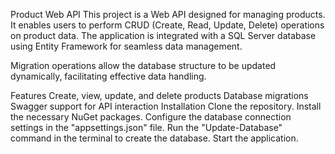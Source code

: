 Product Web API
This project is a Web API designed for managing products. It enables users to perform CRUD (Create, Read, Update, Delete) operations on product data. The application is integrated with a SQL Server database using Entity Framework for seamless data management.

Migration operations allow the database structure to be updated dynamically, facilitating effective data handling.

Features
Create, view, update, and delete products
Database migrations
Swagger support for API interaction
Installation
Clone the repository.
Install the necessary NuGet packages.
Configure the database connection settings in the "appsettings.json" file.
Run the "Update-Database" command in the terminal to create the database.
Start the application.
